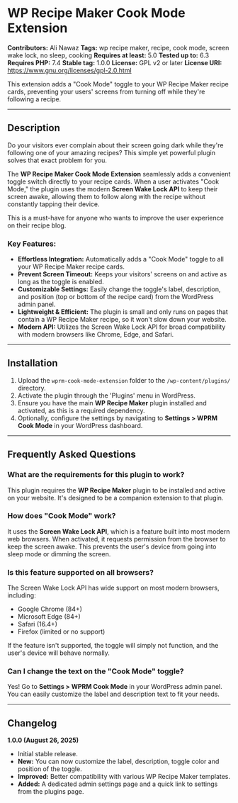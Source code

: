 # WP Recipe Maker Cook Mode Extension

**Contributors:** Ali Nawaz
**Tags:** wp recipe maker, recipe, cook mode, screen wake lock, no sleep, cooking
**Requires at least:** 5.0
**Tested up to:** 6.3
**Requires PHP:** 7.4
**Stable tag:** 1.0.0
**License:** GPL v2 or later
**License URI:** https://www.gnu.org/licenses/gpl-2.0.html

This extension adds a "Cook Mode" toggle to your WP Recipe Maker recipe cards, preventing your users' screens from turning off while they're following a recipe.

---

## Description

Do your visitors ever complain about their screen going dark while they're following one of your amazing recipes? This simple yet powerful plugin solves that exact problem for you.

The **WP Recipe Maker Cook Mode Extension** seamlessly adds a convenient toggle switch directly to your recipe cards. When a user activates "Cook Mode," the plugin uses the modern **Screen Wake Lock API** to keep their screen awake, allowing them to follow along with the recipe without constantly tapping their device.

This is a must-have for anyone who wants to improve the user experience on their recipe blog.

### Key Features:

* **Effortless Integration:** Automatically adds a "Cook Mode" toggle to all your WP Recipe Maker recipe cards.
* **Prevent Screen Timeout:** Keeps your visitors' screens on and active as long as the toggle is enabled.
* **Customizable Settings:** Easily change the toggle's label, description, and position (top or bottom of the recipe card) from the WordPress admin panel.
* **Lightweight & Efficient:** The plugin is small and only runs on pages that contain a WP Recipe Maker recipe, so it won't slow down your website.
* **Modern API:** Utilizes the Screen Wake Lock API for broad compatibility with modern browsers like Chrome, Edge, and Safari.

---

## Installation

1. Upload the `wprm-cook-mode-extension` folder to the `/wp-content/plugins/` directory.
2. Activate the plugin through the 'Plugins' menu in WordPress.
3. Ensure you have the main **WP Recipe Maker** plugin installed and activated, as this is a required dependency.
4. Optionally, configure the settings by navigating to **Settings > WPRM Cook Mode** in your WordPress dashboard.

---

## Frequently Asked Questions

### What are the requirements for this plugin to work?

This plugin requires the **WP Recipe Maker** plugin to be installed and active on your website. It's designed to be a companion extension to that plugin.

### How does "Cook Mode" work?

It uses the **Screen Wake Lock API**, which is a feature built into most modern web browsers. When activated, it requests permission from the browser to keep the screen awake. This prevents the user's device from going into sleep mode or dimming the screen.

### Is this feature supported on all browsers?

The Screen Wake Lock API has wide support on most modern browsers, including:
* Google Chrome (84+)
* Microsoft Edge (84+)
* Safari (16.4+)
* Firefox (limited or no support)

If the feature isn't supported, the toggle will simply not function, and the user's device will behave normally.

### Can I change the text on the "Cook Mode" toggle?

Yes! Go to **Settings > WPRM Cook Mode** in your WordPress admin panel. You can easily customize the label and description text to fit your needs.

---

## Changelog

**1.0.0 (August 26, 2025)**
* Initial stable release.
* **New:** You can now customize the label, description, toggle color and position of the toggle.
* **Improved:** Better compatibility with various WP Recipe Maker templates.
* **Added:** A dedicated admin settings page and a quick link to settings from the plugins page.
